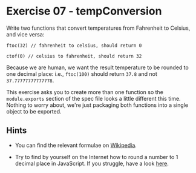 # Exercise 07 - tempConversion

Write two functions that convert temperatures from Fahrenheit to Celsius, and vice versa:
```
ftoc(32) // fahrenheit to celsius, should return 0

ctof(0) // celsius to fahrenheit, should return 32
```

Because we are human, we want the result temperature to be rounded to one decimal place: i.e., `ftoc(100)` should 
return `37.8` and not `37.77777777777778`.

This exercise asks you to create more than one function so the `module.exports` section of the spec file looks a 
little different this time.  Nothing to worry about, we're just packaging both functions into a single object to be 
exported.

## Hints
- You can find the relevant formulae on [Wikipedia](https://en.wikipedia.org/wiki/Conversion_of_units_of_temperature).

- Try to find by yourself on the Internet how to round a number to 1 decimal place in JavaScript. If you struggle, 
have a look [here](https://stackoverflow.com/q/7342957/5433628).
